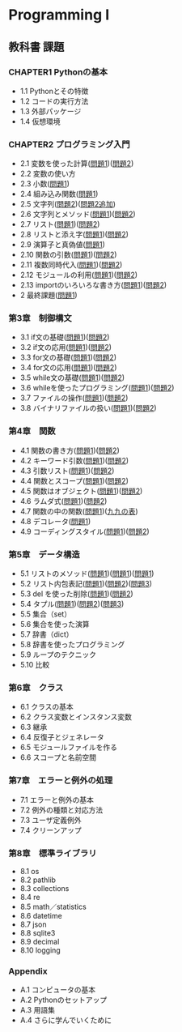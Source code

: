 # Programming I
## 教科書 課題
### CHAPTER1 Pythonの基本
* 1.1 Pythonとその特徴
* 1.2 コードの実行方法
* 1.3 外部パッケージ
* 1.4 仮想環境
### CHAPTER2 プログラミング入門
* 2.1 変数を使った計算([問題1](CHAPTER02/Q2_1_1.py))([問題2](CHAPTER02/Q2_1_2.py))
* 2.2 変数の使い方
* 2.3 小数([問題1](CHAPTER02/Q2_3_1.py))
* 2.4 組み込み関数([問題1](CHAPTER02/Q2_4_1.py))
* 2.5 文字列([問題2](CHAPTER02/Q2_5_2.py))([問題2追加](CHAPTER02/Q2_5_2_extra.py))
* 2.6 文字列とメソッド([問題1](CHAPTER02/Q2_6_1.py))([問題2](CHAPTER02/Q2_6_2.py))
* 2.7 リスト([問題1](CHAPTER02/Q2_7_1.py))([問題2](CHAPTER02/Q2_7_2.py))
* 2.8 リストと添え字([問題1](CHAPTER02/Q2_8_1.py))([問題2](CHAPTER02/Q2_8_2.py))
* 2.9 演算子と真偽値([問題1](CHAPTER02/Q2_9_1.py))
* 2.10 関数の引数([問題1](CHAPTER02/Q2_10_1.py))([問題2](CHAPTER02/Q2_10_2.py))
* 2.11 複数同時代入([問題1](CHAPTER02/Q2_11_1.py))([問題2](CHAPTER02/Q2_11_2.py))
* 2.12 モジュールの利用([問題1](CHAPTER02/Q2_12_1.py))([問題2](CHAPTER02/Q2_12_2.py))
* 2.13 importのいろいろな書き方([問題1](CHAPTER02/Q2_13_1.py))([問題2](CHAPTER02/Q2_13_2.py))
* 2 最終課題([問題1](CHAPTER02/Q2_final.py))
### 第3章　制御構文
* 3.1 if文の基礎([問題1](CHAPTER03/Q3_1_1.py))([問題2](CHAPTER03/Q3_1_2.py))
* 3.2 if文の応用([問題1](CHAPTER03/Q3_2_1.py))([問題2](CHAPTER03/Q3_2_2.py))
* 3.3 for文の基礎([問題1](CHAPTER03/Q3_3_1.py))([問題2](CHAPTER03/Q3_3_2.py))
* 3.4 for文の応用([問題1](CHAPTER03/Q3_4_1.py))([問題2](CHAPTER03/Q3_4_2.py))
* 3.5 while文の基礎([問題1](CHAPTER03/Q3_5_1.py))([問題2](CHAPTER03/Q3_5_2.py))
* 3.6 whileを使ったプログラミング([問題1](CHAPTER03/Q3_6_1.py))([問題2](CHAPTER03/Q3_6_2.py))
* 3.7 ファイルの操作([問題1](CHAPTER03/Q3_7_1.py))([問題2](CHAPTER03/Q3_7_2.py))
* 3.8 バイナリファイルの扱い([問題1](CHAPTER03/Q3_8_1.py))([問題2](CHAPTER03/Q3_8_2.py))
### 第4章　関数
* 4.1 関数の書き方([問題1](CHAPTER04/Q4_1_1.py))([問題2](CHAPTER04/Q4_1_2.py))
* 4.2 キーワード引数([問題1](CHAPTER04/Q4_2_1.py))([問題2](CHAPTER04/Q4_2_2.py))
* 4.3 引数リスト([問題1](CHAPTER04/Q4_3_1.py))([問題2](CHAPTER04/Q4_3_2.py))
* 4.4 関数とスコープ([問題1](CHAPTER04/Q4_4_1.py))([問題2](CHAPTER04/Q4_4_2.py))
* 4.5 関数はオブジェクト([問題1](CHAPTER04/Q4_5_1.py))([問題2](CHAPTER04/Q4_5_2.py))
* 4.6 ラムダ式([問題1](CHAPTER04/Q4_6_1.py))([問題2](CHAPTER04/Q4_6_2.py))
* 4.7 関数の中の関数([問題1](CHAPTER04/Q4_7_1.py))([九九の表](CHAPTER04/Q4_7_3.py))
* 4.8 デコレータ([問題1](CHAPTER04/Q4_8_1.py))
* 4.9 コーディングスタイル([問題1](CHAPTER04/Q4_9_1.py))([問題2](CHAPTER04/Q4_9_2.py))
### 第5章　データ構造
* 5.1 リストのメソッド([問題1](CHAPTER05/Q5_1_1.py))([問題1](CHAPTER05/Q5_1_2.py))([問題1](CHAPTER05/Q5_1_3.py))
* 5.2 リスト内包表記([問題1](CHAPTER05/Q5_2_1.py))([問題2](CHAPTER05/Q5_2_2.py))([問題3](CHAPTER05/Q5_2_3.py))
* 5.3 del を使った削除([問題1](CHAPTER05/Q5_3_1.py))([問題2](CHAPTER05/Q5_3_2.py))
* 5.4 タプル([問題1](CHAPTER05/Q5_4_1.py))([問題2](CHAPTER05/Q5_4_2.py))([問題3](CHAPTER05/Q5_4_3.py))
* 5.5 集合（set）
* 5.6 集合を使った演算
* 5.7 辞書（dict）
* 5.8 辞書を使ったプログラミング
* 5.9 ループのテクニック
* 5.10 比較
### 第6章　クラス
* 6.1 クラスの基本
* 6.2 クラス変数とインスタンス変数
* 6.3 継承
* 6.4 反復子とジェネレータ
* 6.5 モジュールファイルを作る
* 6.6 スコープと名前空間
### 第7章　エラーと例外の処理
* 7.1 エラーと例外の基本
* 7.2 例外の種類と対応方法
* 7.3 ユーザ定義例外
* 7.4 クリーンアップ
### 第8章　標準ライブラリ
* 8.1 os
* 8.2 pathlib
* 8.3 collections
* 8.4 re
* 8.5 math／statistics
* 8.6 datetime
* 8.7 json
* 8.8 sqlite3
* 8.9 decimal
* 8.10 logging
### Appendix
* A.1 コンピュータの基本
* A.2 Pythonのセットアップ
* A.3 用語集
* A.4 さらに学んでいくために

